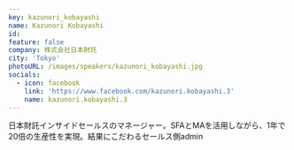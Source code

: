 ```yaml
---
key: kazunori_kobayashi
name: Kazunori Kobayashi
id: 
feature: false
company: 株式会社日本財託
city: 'Tokyo'
photoURL: /images/speakers/kazunori_kobayashi.jpg
socials:
  - icon: facebook
    link: 'https://www.facebook.com/kazunori.kobayashi.3'
    name: kazunori.kobayashi.3
---
```

日本財託インサイドセールスのマネージャー。SFAとMAを活用しながら、1年で20倍の生産性を実現。結果にこだわるセールス側admin
